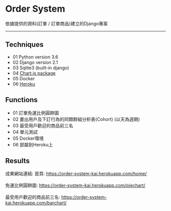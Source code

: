 # Order System
依據提供的資料(訂單 / 訂單商品)建立的Django專案
****
## Techniques
* 01 Python version 3.6
* 02 Django version 2.1
* 03 Sqlite3 (built-in django)
* 04 <a href="https://github.com/chartjs/Chart.js">Chart.js package</a>
* 05 Docker
* 06 <a href="https://dashboard.heroku.com/Heroku">Heroku</a>

## Functions
* 01 訂單免運比例圓餅圖  
* 02 畫出用戶及下訂行為的同類群組分析表(Cohort) (以天為週期)
* 03 最受用戶歡迎的商品前三名
* 04 單元測試
* 05 Docker環境
* 06 部屬到Heroku上

## Results
成果網站連結:
首頁: https://order-system-kai.herokuapp.com/home/ <br><br>
免運比例圓餅圖: https://order-system-kai.herokuapp.com/piechart/ <br><br>
最受用戶歡迎的商品前三名: https://order-system-kai.herokuapp.com/barchart/ <br><br>
